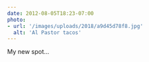 ```yaml
---
date: 2012-08-05T18:23-07:00
photo:
- url: '/images/uploads/2018/a9d45d78f8.jpg'
  alt: 'Al Pastor tacos'
---
```

My new spot…
